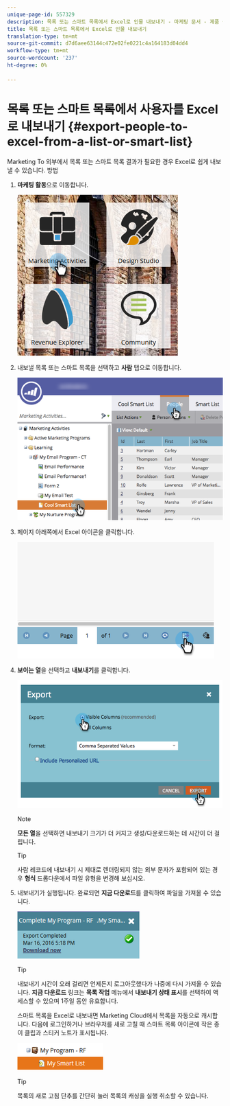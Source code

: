 ```yaml
---
unique-page-id: 557329
description: 목록 또는 스마트 목록에서 Excel로 인물 내보내기 - 마케팅 문서 - 제품 설명서
title: 목록 또는 스마트 목록에서 Excel로 인물 내보내기
translation-type: tm+mt
source-git-commit: d7d6aee63144c472e02fe0221c4a164183d04dd4
workflow-type: tm+mt
source-wordcount: '237'
ht-degree: 0%

---
```



# 목록 또는 스마트 목록에서 사용자를 Excel로 내보내기 {#export-people-to-excel-from-a-list-or-smart-list}

Marketing To 외부에서 목록 또는 스마트 목록 결과가 필요한 경우 Excel로 쉽게 내보낼 수 있습니다. 방법

1. **마케팅 활동**&#x200B;으로 이동합니다.

   ![](assets/ma.png)

1. 내보낼 목록 또는 스마트 목록을 선택하고 **사람** 탭으로 이동합니다.

   ![](assets/smartlistpeopletab-hands.png)

1. 페이지 아래쪽에서 Excel 아이콘을 클릭합니다.

   ![](assets/exportpeople.png)

1. **보이는 열**&#x200B;을 선택하고 **내보내기**&#x200B;를 클릭합니다.

   ![](assets/image2014-9-11-14-3a1-3a37.png)

   >[!NOTE]
   >
   >**모든 열**&#x200B;을 선택하면 내보내기 크기가 더 커지고 생성/다운로드하는 데 시간이 더 걸립니다.

   >[!TIP]
   >
   >사람 레코드에 내보내기 시 제대로 렌더링되지 않는 외부 문자가 포함되어 있는 경우 **형식** 드롭다운에서 파일 유형을 변경해 보십시오.

1. 내보내기가 실행됩니다. 완료되면 **지금 다운로드**&#x200B;를 클릭하여 파일을 가져올 수 있습니다.

   ![](assets/popup.png)

   >[!TIP]
   >
   >내보내기 시간이 오래 걸리면 언제든지 로그아웃했다가 나중에 다시 가져올 수 있습니다. **지금 다운로드** 링크는 **목록 작업** 메뉴에서 **내보내기 상태 표시**&#x200B;를 선택하여 액세스할 수 있으며 1주일 동안 유효합니다.

   스마트 목록을 Excel로 내보내면 Marketing Cloud에서 목록을 자동으로 캐시합니다. 다음에 로그인하거나 브라우저를 새로 고칠 때 스마트 목록 아이콘에 작은 종이 클립과 스티커 노트가 표시됩니다.

   ![](assets/cached.png)

   >[!TIP]
   >
   >목록의 새로 고침 단추를 간단히 눌러 목록의 캐싱을 실행 취소할 수 있습니다.

